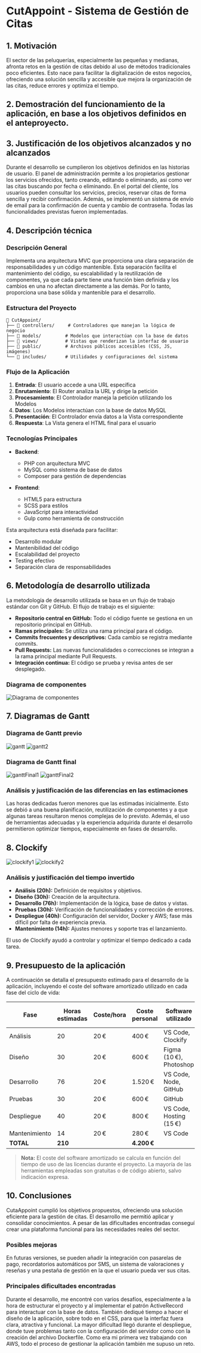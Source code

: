 # CutAppoint - Sistema de Gestión de Citas
## 1. Motivación

El sector de las peluquerías, especialmente las pequeñas y medianas, afronta retos en la gestión de citas debido al uso de métodos tradicionales poco eficientes. Esto nace para facilitar la digitalización de estos negocios, ofreciendo una solución sencilla y accesible que mejora la organización de las citas, reduce errores y optimiza el tiempo.

## 2. Demostración del funcionamiento de la aplicación, en base a los objetivos definidos en el anteproyecto.

## 3. Justificación de los objetivos alcanzados y no alcanzados
Durante el desarrollo se cumplieron los objetivos definidos en las historias de usuario. El panel de administración permite a los propietarios gestionar los servicios ofrecidos, tanto creando, editando o eliminando, asi como ver las citas buscando por fecha o eliminando. En el portal del cliente, los usuarios pueden consultar los servicios, precios, reservar citas de forma sencilla y recibir confirmación. Además, se implementó un sistema de envío de email para la confirmación de cuenta y cambio de contraseña. Todas las funcionalidades previstas fueron implementadas.

## 4. Descripción técnica
### Descripción General

Implementa una arquitectura MVC que proporciona una clara separación de responsabilidades y un código mantenible.
Esta separación facilita el mantenimiento del código, su escalabilidad y la reutilización de componentes, ya que cada parte tiene una función bien definida y los cambios en una no afectan directamente a las demás. Por lo tanto, proporciona una base sólida y mantenible para el desarrollo.

### Estructura del Proyecto
```
📁 CutAppoint/
├── 📁 controllers/     # Controladores que manejan la lógica de negocio
├── 📁 models/         # Modelos que interactúan con la base de datos
├── 📁 views/          # Vistas que renderizan la interfaz de usuario
├── 📁 public/         # Archivos públicos accesibles (CSS, JS, imágenes)
└── 📁 includes/       # Utilidades y configuraciones del sistema
```

### Flujo de la Aplicación

1. **Entrada**: El usuario accede a una URL específica
2. **Enrutamiento**: El Router analiza la URL y dirige la petición
3. **Procesamiento**: El Controlador maneja la petición utilizando los Modelos
4. **Datos**: Los Modelos interactúan con la base de datos MySQL
5. **Presentación**: El Controlador envía datos a la Vista correspondiente
6. **Respuesta**: La Vista genera el HTML final para el usuario

### Tecnologías Principales

- **Backend**: 
  - PHP con arquitectura MVC
  - MySQL como sistema de base de datos
  - Composer para gestión de dependencias

- **Frontend**:
  - HTML5 para estructura
  - SCSS para estilos
  - JavaScript para interactividad
  - Gulp como herramienta de construcción

Esta arquitectura está diseñada para facilitar:
- Desarrollo modular
- Mantenibilidad del código
- Escalabilidad del proyecto
- Testing efectivo
- Separación clara de responsabilidades

## 6. Metodología de desarrollo utilizada

La metodología de desarrollo utilizada se basa en un flujo de trabajo estándar con Git y GitHub. El flujo de trabajo es el siguiente:

- **Repositorio central en GitHub:** Todo el código fuente se gestiona en un repositorio principal en GitHub.
- **Ramas principales:** Se utiliza una rama principal para el código.
- **Commits frecuentes y descriptivos:** Cada cambio se registra mediante commits.
- **Pull Requests:** Las nuevas funcionalidades o correcciones se integran a la rama principal mediante Pull Requests.
- **Integración continua:** El código se prueba y revisa antes de ser desplegado.

### Diagrama de componentes
![Diagrama de componentes](src/img/diagrama.png)

## 7. Diagramas de Gantt
### Diagrama de Gantt previo
![gantt](src/img/gantt.png)
![gantt2](src/img/gantt2.png)

### Diagrama de Gantt final
![ganttFinal1](src/img/ganttFinal1.png)
![ganttFinal2](src/img/ganttFinal2.png)

### Análisis y justificación de las diferencias en las estimaciones

Las horas dedicadas fueron menores que las estimadas inicialmente. Esto se debió a una buena planificación, reutilización de componentes y a que algunas tareas resultaron menos complejas de lo previsto. 
Además, el uso de herramientas adecuadas y la experiencia adquirida durante el desarrollo permitieron optimizar tiempos, especialmente en fases de desarrollo.

## 8. Clockify

![clockify1](src/img/Clockify1.png)
![clockify2](src/img/Clockify2.png)

### Análisis y justificación del tiempo invertido

- **Análisis (20h):** Definición de requisitos y objetivos.
- **Diseño (30h):** Creación de la arquitectura.
- **Desarrollo (76h):** Implementación de la lógica, base de datos y vistas.
- **Pruebas (30h):** Verificación de funcionalidades y corrección de errores.
- **Despliegue (40h):** Configuración del servidor, Docker y AWS; fase más díficil por falta de experiencia previa.
- **Mantenimiento (14h):** Ajustes menores y soporte tras el lanzamiento.

El uso de Clockify ayudó a controlar y optimizar el tiempo dedicado a cada tarea.

## 9. Presupuesto de la aplicación

A continuación se detalla el presupuesto estimado para el desarrollo de la aplicación, incluyendo el coste del software amortizado utilizado en cada fase del ciclo de vida:

| Fase           | Horas estimadas | Coste/hora | Coste personal | Software utilizado           | Coste software amortizado | Coste total fase |
|----------------|-----------------|------------|----------------|-----------------------------|---------------------------|------------------|
| Análisis       | 20              | 20 €       | 400 €          | VS Code, Clockify           | 0 €                       | 400 €            |
| Diseño         | 30              | 20 €       | 600 €          | Figma (10 €), Photoshop     | 10 €                      | 610 €            |
| Desarrollo     | 76              | 20 €       | 1.520 €        | VS Code, Node, GitHub       | 10 €                      | 1.530 €          |
| Pruebas        | 30              | 20 €       | 600 €          | GitHub                      | 0 €                       | 600 €            |
| Despliegue     | 40              | 20 €       | 800 €          | VS Code, Hosting (15 €)     | 5 €                       | 805 €            |
| Mantenimiento  | 14             | 20 €       | 280 €          | VS Code                     | 0 €                       | 280 €            |
| **TOTAL**      | **210**         |            | **4.200 €**    |                             | **25 €**                  | **4.225 €**      |

> **Nota:** El coste del software amortizado se calcula en función del tiempo de uso de las licencias durante el proyecto. La mayoría de las herramientas empleadas son gratuitas o de código abierto, salvo indicación expresa.

## 10. Conclusiones
  CutaAppoint cumplió los objetivos propuestos, ofreciendo una solución eficiente para la gestión de citas. El desarrollo me permitió aplicar y consolidar conocimientos. A pesar de las dificultades encontradas conseguí crear una plataforma funcional para las necesidades reales del sector.
  ### Posibles mejoras
  
  En futuras versiones, se pueden añadir la integración con pasarelas de pago, recordatorios automáticos por SMS, un sistema de valoraciones y reseñas y una pestaña de gestión en la que el usuario pueda ver sus citas.

  ### Principales dificultades encontradas

Durante el desarrollo, me encontré con varios desafíos, especialmente a la hora de estructurar el proyecto y al implementar el patrón ActiveRecord para interactuar con la base de datos. También dediqué tiempo a hacer el diseño de la aplicación, sobre todo en el CSS, para que la interfaz fuera clara, atractiva y funcional.
La mayor dificultad llegó durante el despliegue, donde tuve problemas tanto con la configuración del servidor como con la creación del archivo Dockerfile. Como era mi primera vez trabajando con AWS, todo el proceso de gestionar la aplicación también me supuso un reto.